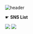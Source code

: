 ![header](https://capsule-render.vercel.app/api?type=waving&color=ffd3b6&height=200&section=header&text=Hello%20it's%20pursWon&fontSize=50&fontColor=698474)

☛ **SNS List**

<a href="https://github.com/pursWon" target="_blank"><img src="https://img.shields.io/badge/gitHub-181717?style=for-the-badge&logo=GitHub&logoColor=white"/></a> <a href="https://duruduruhongs.tistory.com" target="_blank"><img src="https://img.shields.io/badge/Blog-FF6000?style=for-the-badge&logo=Tistory&logoColor=white"/></a>

